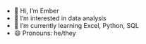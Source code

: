 - 👋 Hi, I’m Ember
- 👀 I’m interested in data analysis
- 🌱 I’m currently learning Excel, Python, SQL
- 😄 Pronouns: he/they

<!---
emburning/emburning is a ✨ special ✨ repository because its `README.md` (this file) appears on your GitHub profile.
You can click the Preview link to take a look at your changes.

- 💞️ I’m looking to collaborate on ...
- 📫 How to reach me ...
- ⚡ Fun fact: ...
--->
